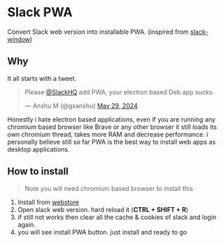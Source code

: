 # Slack PWA

Convert Slack web version into installable PWA. (inspired from [slack-window](https://github.com/nemke82/slack-window))

## Why

It all starts with a tweet.

<blockquote class="twitter-tweet"><p lang="en" dir="ltr">Please <a href="https://twitter.com/SlackHQ?ref_src=twsrc%5Etfw">@SlackHQ</a> add PWA, your electron based Deb app sucks.</p>&mdash; Anshu M (@gxanshu) <a href="https://twitter.com/gxanshu/status/1795782877717856299?ref_src=twsrc%5Etfw">May 29, 2024</a></blockquote>

Honestly i hate electron based applications, even if you are running any chromium based browser like Brave or any other browser it still loads its own chromium thread, takes more RAM and decrease performance. i personally believe still so far PWA is the best way to install web apps as desktop applications.

## How to install

> Note you will need chromium based browser to install this

1. Install from [webstore](https://chromewebstore.google.com/detail/slack-pwa/llnpadfplnebjlenlkkjfblppjeakoja)
7. Open slack web version. hard reload it (**CTRL + SHIFT + R**)
8. if still not works then clear all the cache & cookies of slack and login again.
9. you will see install PWA button. just install and ready to go
